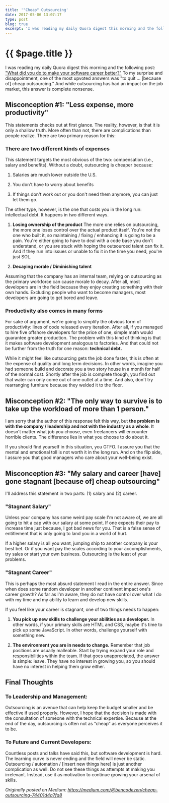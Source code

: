 ```yaml
---
title: '"Cheap" Outsourcing'
date: 2017-05-06 13:07:17
type: post
blog: true
excerpt: 'I was reading my daily Quora digest this morning and the following post: \"What did you do to make your software career better?\" To my surprise and disappointment, one of the most upvoted answers was "to quit ... [because of] cheap outsourcing." And while outsourcing has had an impact on the job market, this answer is complete nonsense'
---
```


# {{ $page.title }}

I was reading my daily Quora digest this morning and the following post: ["What did you do to make your software career better?"](https://www.quora.com/What-did-you-do-to-make-your-software-career-better) To my surprise and disappointment, one of the most upvoted answers was "to quit ... [because of] cheap outsourcing." And while outsourcing has had an impact on the job market, this answer is complete nonsense.

<!-- more -->

## Misconception #1: "Less expense, more productivity"

This statements checks out at first glance. The reality, however, is that it is only a shallow truth. More often than not, there are complications than people realize. There are two primary reason for this:

### There are two different kinds of expenses

This statement targets the most obvious of the two: compensation (i.e., salary and benefits). Without a doubt, outsourcing is cheaper because:

1. Salaries are much lower outside the U.S.

2. You don't have to worry about benefits

3. If things don't work out or you don't need them anymore, you can just let them go.

The other type, however, is the one that costs you in the long run: intellectual debt. It happens in two different ways.

1. **Losing ownership of the product** The more one relies on outsourcing, the more one loses control over the actual product itself. You're not the one who built it, so maintaining / fixing / enhancing it is going to be a pain. You're either going to have to deal with a code base you don't understand, or you are stuck with hoping the outsourced talent can fix it. And if they run into issues or unable to fix it in the time you need, you're just SOL.

2. **Decaying morale / Diminishing talent**

Assuming that the company has an internal team, relying on outsourcing as the primary workforce can cause morale to decay. After all, most developers are in the field because they enjoy creating something with their own hands. Excluding people who want to become managers, most developers are going to get bored and leave.

### Productivity also comes in many forms

For sake of argument, we're going to simplify the obvious form of productivity: lines of code released every iteration. After all, if you managed to hire five offshore developers for the price of one, simple math would guarantee greater production. The problem with this kind of thinking is that it makes software development analogous to factories. And that could not be further from the truth for one reason: **technical debt.**

While it might feel like outsourcing gets the job done faster, this is often at the expense of quality and long term decisions. In other words, imagine you had someone build and decorate you a two story house in a month for half of the normal cost. Shortly after the job is complete though, you find out that water can only come out of one outlet at a time. And also, don't try rearranging furniture because they welded it to the floor.

## Misconception #2: "The only way to survive is to take up the workload of more than 1 person."

I am sorry that the author of this response felt this way, but **the problem is with the company / leadership and not with the industry as a whole**. It doesn't matter what job you choose, even freelancers will encounter horrible clients. The difference lies in what you choose to do about it.

If you should find yourself in this situation, you GTFO. I assure you that the mental and emotional toll is not worth it in the long run. And on the flip side, I assure you that good managers who care about your well-being exist.

## Misconception #3: "My salary and career [have] gone stagnant [because of] cheap outsourcing"

I'll address this statement in two parts: (1) salary and (2) career.

### "Stagnant Salary"

Unless your company has some weird pay scale I'm not aware of, we are all going to hit a cap with our salary at some point. If one expects their pay to increase time just because, I got bad news for you. That is a false sense of entitlement that is only going to land you in a world of hurt.

If a higher salary is all you want, jumping ship to another company is your best bet. Or if you want pay the scales according to your accomplishments, try sales or start your own business. Outsourcing is the least of your problems.

### "Stagnant Career"

This is perhaps the most absurd statement I read in the entire answer. Since when does some random developer in another continent impact one's career growth? As far as I'm aware, they do not have control over what I do with my time and my ability to learn and develop new skills.

If you feel like your career is stagnant, one of two things needs to happen:

1. **You pick up new skills to challenge your abilities as a developer.** In other words, if your primary skills are HTML and CSS, maybe it's time to pick up some JavaScript. In other words, challenge yourself with something new.

2. **The environment you are in needs to change.** Remember that job positions are usually malleable. Start by trying expand your role and responsibilities within the team. If that goes unappreciated, the answer is simple: leave. They have no interest in growing you, so you should have no interest in helping them grow either.

## Final Thoughts

### To Leadership and Management:

Outsourcing is an avenue that can help keep the budget smaller and be effective if used properly. However, I hope that the decision is made with the consultation of someone with the technical expertise. Because at the end of the day, outsourcing is often not as “cheap” as everyone perceives it to be.

### To Future and Current Developers:

Countless posts and talks have said this, but software development is hard. The learning curve is never ending and the field will never be static. Outsourcing / automation / [insert new things here] is just another complication as well. Do not see these things as attempts at making you irrelevant. Instead, use it as motivation to continue growing your arsenal of skills.

*Originally posted on Medium: https://medium.com/@bencodezen/cheap-outsourcing-74401d4a7fa8*

